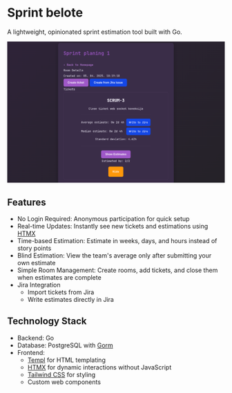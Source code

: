 # Sprint belote

A lightweight, opinionated sprint estimation tool built with Go.

![Screenshot of Sprint Belote](./sprint-planing.png)

## Features

- No Login Required: Anonymous participation for quick setup
- Real-time Updates: Instantly see new tickets and estimations using [HTMX](https://htmx.org/)
- Time-based Estimation: Estimate in weeks, days, and hours instead of story points
- Blind Estimation: View the team's average only after submitting your own estimate
- Simple Room Management: Create rooms, add tickets, and close them when estimates are complete
- Jira Integration
  - Import tickets from Jira
  - Write estimates directly in Jira

## Technology Stack

- Backend: Go
- Database: PostgreSQL with [Gorm](https://gorm.io/)
- Frontend:
  - [Templ](https://templ.guide/) for HTML templating
  - [HTMX](https://htmx.org/) for dynamic interactions without JavaScript
  - [Tailwind CSS](https://tailwindcss.com/) for styling
  - Custom web components
